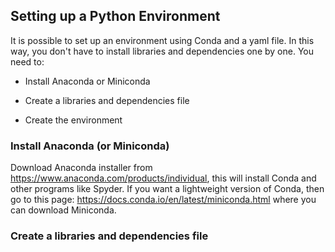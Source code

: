 ## Setting up a Python Environment

It is possible to set up an environment using Conda and a yaml file. In this way, you don't have to install libraries and dependencies one by one. You need to:

-   Install Anaconda or Miniconda

-   Create a libraries and dependencies file

-   Create the environment

### Install Anaconda (or Miniconda)

Download Anaconda installer from <https://www.anaconda.com/products/individual>, this will install Conda and other programs like Spyder. If you want a lightweight version of Conda, then go to this page: <https://docs.conda.io/en/latest/miniconda.html> where you can download Miniconda.

### Create a libraries and dependencies file
